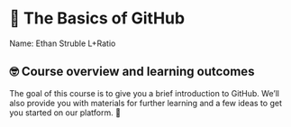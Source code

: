 # :wave: The Basics of GitHub

Name: Ethan Struble
L+Ratio

## 🤓 Course overview and learning outcomes

The goal of this course is to give you a brief introduction to GitHub. We’ll also provide you with materials for further learning and a few ideas to get you started on our platform. 🚀
